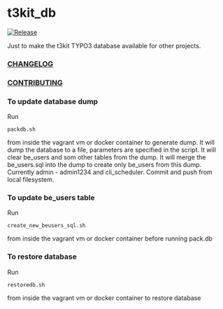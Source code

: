 # t3kit_db

[![Release](https://img.shields.io/github/release/t3kit/t3kit_db.svg?style=flat-square)](https://github.com/t3kit/t3kit_db/releases)

Just to make the t3kit TYPO3 database available for other projects.

### [CHANGELOG](https://github.com/t3kit/t3kit_db/blob/master/CHANGELOG.md)
### [CONTRIBUTING](https://github.com/t3kit/t3kit/blob/master/CONTRIBUTING.md)


### To update database dump
Run

    packdb.sh

from inside the vagrant vm or docker container to generate dump. It will dump the database to a file, parameters are specified in the script. It will clear be_users and som  other tables from the dump. It will merge the be_users.sql into the dump to create only be_users from this dump. Currently admin - admin1234 and cli_scheduler.
Commit and push from local filesystem.

### To update be_users table
Run

    create_new_beusers_sql.sh

from inside the vagrant vm or docker container before running pack.db

### To restore database
Run

    restoredb.sh
    
from inside the vagrant vm or docker container to restore database
